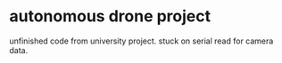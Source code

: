 # autonomous drone project
unfinished code from university project. stuck on serial read for camera data. 
